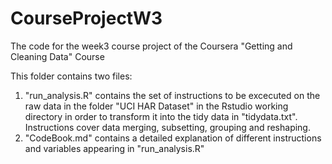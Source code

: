 # CourseProjectW3
The code for the week3 course project of the Coursera "Getting and Cleaning Data" Course

This folder contains two files:
1. "run_analysis.R" contains the set of instructions to be excecuted on the raw data in the folder "UCI HAR Dataset" in the Rstudio working directory in order to transform it into the tidy data in "tidydata.txt". Instructions cover data merging, subsetting, grouping and reshaping.
2.  "CodeBook.md" contains a detailed explanation of different instructions and variables appearing in "run_analysis.R"
